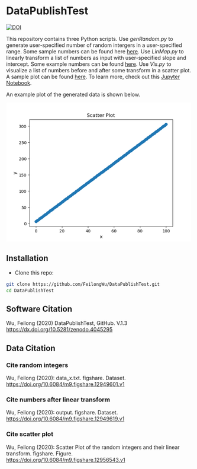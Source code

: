 # DataPublishTest
[![DOI](https://zenodo.org/badge/295092084.svg)](https://zenodo.org/badge/latestdoi/295092084)

This repository contains three Python scripts. Use *genRandom.py* to generate user-specified number of random intergers in a user-specified range. Some sample numbers can be found here [here](https://dx.doi.org/10.6084/m9.figshare.12949601). Use *LinMap.py* to linearly transform a list of numbers as input with user-specified slope and intercept. Some example numbers can be found [here](https://dx.doi.org/10.6084/m9.figshare.12949619). Use *Vis.py* to visualize a list of numbers before and after some transform in a scatter plot. A sample plot can be found [here](https://dx.doi.org/10.6084/m9.figshare.12956543). To learn more, check out this [Jupyter Notebook](https://github.com/FeilongWu/DataPublishTest/blob/master/demo.ipynb).

An example plot of the generated data is shown below.

<img src='Image/Scatter_Plot.png' width=500>

## Installation
- Clone this repo:
```bash
git clone https://github.com/FeilongWu/DataPublishTest.git
cd DataPublishTest
```

## Software Citation

Wu, Feilong (2020) DataPublishTest, GitHub. V.1.3 https://dx.doi.org/10.5281/zenodo.4045295

## Data Citation

### Cite random integers

Wu, Feilong (2020): data_x.txt. figshare. Dataset. https://doi.org/10.6084/m9.figshare.12949601.v1

### Cite numbers after linear transform

Wu, Feilong (2020): output. figshare. Dataset. https://doi.org/10.6084/m9.figshare.12949619.v1

### Cite scatter plot

Wu, Feilong (2020): Scatter Plot of the random integers and their linear transform. figshare. Figure. https://doi.org/10.6084/m9.figshare.12956543.v1
